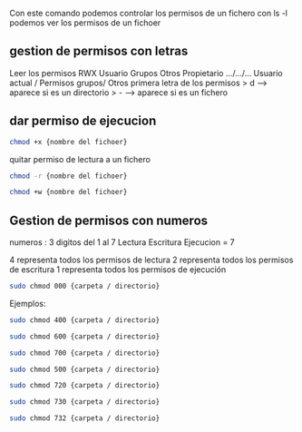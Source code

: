 Con este comando podemos controlar los permisos de un fichero
con ls -l podemos ver los permisos de un fichoer

## gestion de permisos con letras
Leer los permisos
RWX
Usuario Grupos Otros
Propietario
.../.../...
Usuario actual / Permisos grupos/ Otros
primera letra de los permisos
	> d --> aparece si es un directorio
	> - --> aparece si es un fichero
## dar permiso de ejecucion

```sh fold:"Dar permisos de ejecucion a un fichero"
chmod +x {nombre del fichoer}
```


quitar permiso de lectura a un fichero
```sh fold:"quitar permiso de lectura a un fichero"
chmod -r {nombre del fichoer}
```

```sh fold:"dar permiso de escritura a un fichero"
chmod +w {nombre del fichoer}
```

## Gestion de permisos con numeros

numeros : 3 digitos del 1 al 7
Lectura Escritura Ejecucion = 7

4 representa todos los permisos de lectura
2 representa todos los permisos de escritura
1 representa todos los permisos de ejecución

```sh fold:"quitar todos los permisos"
sudo chmod 000 {carpeta / directorio}
```

Ejemplos:
```sh fold:"Dar permisos de lectura de un fichero al usuario actual"
sudo chmod 400 {carpeta / directorio}
```

```sh fold:"Dar permisos de lectura y escritura de un fichero al usuario actual"
sudo chmod 600 {carpeta / directorio}
```

```sh fold:"Dar permisos de lectura, escritura y ejecucion de un fichero al usuario actual"
sudo chmod 700 {carpeta / directorio}
```

```sh fold:"Dar permisos de lectura y ejecucion de un fichero al usuario actual"
sudo chmod 500 {carpeta / directorio}
```


```sh fold:"Dar permisos de lectura, escritura y ejecucion de un fichero al usuario actual y escritura para el grupo"
sudo chmod 720 {carpeta / directorio}
```

```sh fold:"Dar permisos de lectura, escritura y ejecucion de un fichero al usuario actual y escritura y lectura para el grupo"
sudo chmod 730 {carpeta / directorio}
```

```sh fold:"Dar permisos de lectura, escritura y ejecucion de un fichero al usuario actual y escritura para el grupo y para otros escritura"
sudo chmod 732 {carpeta / directorio}
```

